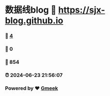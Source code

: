 # 数据线blog :link: https://sjx-blog.github.io 
### :page_facing_up: [4](https://sjx-blog.github.io/tag.html) 
### :speech_balloon: 0 
### :hibiscus: 854 
### :alarm_clock: 2024-06-23 21:56:07 
### Powered by :heart: [Gmeek](https://github.com/Meekdai/Gmeek)

